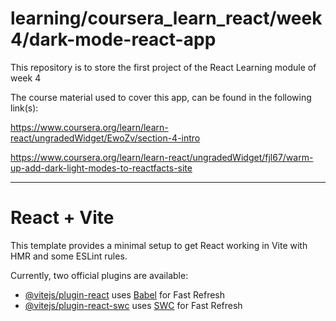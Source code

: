 # learning/coursera_learn_react/week4/dark-mode-react-app
This repository is to store the first project of the React Learning module of week 4

The course material used to cover this app, can be found in the following link(s): 

https://www.coursera.org/learn/learn-react/ungradedWidget/EwoZv/section-4-intro

https://www.coursera.org/learn/learn-react/ungradedWidget/fjl67/warm-up-add-dark-light-modes-to-reactfacts-site

-------------------------------------------------------------------------------------------------------------

# React + Vite

This template provides a minimal setup to get React working in Vite with HMR and some ESLint rules.

Currently, two official plugins are available:

- [@vitejs/plugin-react](https://github.com/vitejs/vite-plugin-react/blob/main/packages/plugin-react/README.md) uses [Babel](https://babeljs.io/) for Fast Refresh
- [@vitejs/plugin-react-swc](https://github.com/vitejs/vite-plugin-react-swc) uses [SWC](https://swc.rs/) for Fast Refresh
